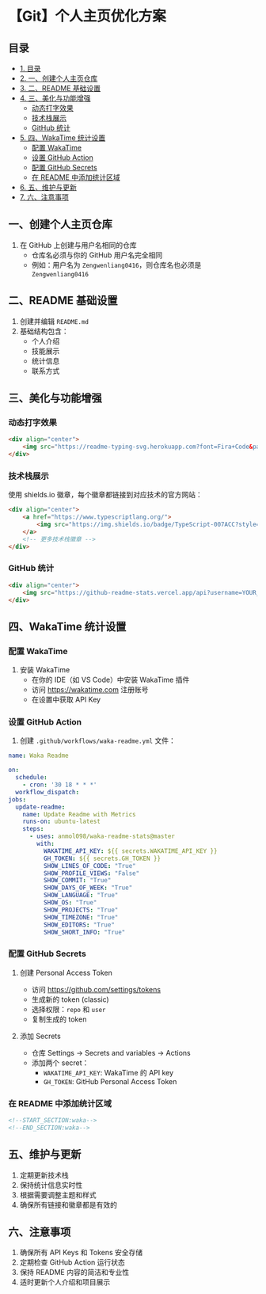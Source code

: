 # 【Git】个人主页优化方案

## 目录
- [1. 目录](#目录)
- [2. 一、创建个人主页仓库](#一创建个人主页仓库)
- [3. 二、README 基础设置](#二readme-基础设置)
- [4. 三、美化与功能增强](#三美化与功能增强)
    - [动态打字效果](#动态打字效果)
    - [技术栈展示](#技术栈展示)
    - [GitHub 统计](#github-统计)
- [5. 四、WakaTime 统计设置](#四wakatime-统计设置)
    - [配置 WakaTime](#配置-wakatime)
    - [设置 GitHub Action](#设置-github-action)
    - [配置 GitHub Secrets](#配置-github-secrets)
    - [在 README 中添加统计区域](#在-readme-中添加统计区域)
- [6. 五、维护与更新](#五维护与更新)
- [7. 六、注意事项](#六注意事项)



## 一、创建个人主页仓库

1. 在 GitHub 上创建与用户名相同的仓库
   - 仓库名必须与你的 GitHub 用户名完全相同
   - 例如：用户名为 `Zengwenliang0416`，则仓库名也必须是 `Zengwenliang0416`

## 二、README 基础设置

1. 创建并编辑 `README.md`
2. 基础结构包含：
   - 个人介绍
   - 技能展示
   - 统计信息
   - 联系方式

## 三、美化与功能增强

### 动态打字效果
```markdown
<div align="center">
    <img src="https://readme-typing-svg.herokuapp.com?font=Fira+Code&pause=1000&center=true&vCenter=true&width=435&lines=Hello%2C+I'm+Your+Name+%F0%9F%91%8B;A+Passionate+Developer+%F0%9F%92%BB;Always+Learning+New+Things+%F0%9F%8C%B1" alt="Typing SVG" />
</div>
```

### 技术栈展示
使用 shields.io 徽章，每个徽章都链接到对应技术的官方网站：
```markdown
<div align="center">
    <a href="https://www.typescriptlang.org/">
        <img src="https://img.shields.io/badge/TypeScript-007ACC?style=for-the-badge&logo=typescript&logoColor=white" />
    </a>
    <!-- 更多技术栈徽章 -->
</div>
```

### GitHub 统计
```markdown
<div align="center">
    <img src="https://github-readme-stats.vercel.app/api?username=YOUR_USERNAME&show_icons=true&theme=tokyonight&hide_border=true&count_private=true" alt="GitHub Stats" />
</div>
```

## 四、WakaTime 统计设置

### 配置 WakaTime
1. 安装 WakaTime
   - 在你的 IDE（如 VS Code）中安装 WakaTime 插件
   - 访问 https://wakatime.com 注册账号
   - 在设置中获取 API Key

### 设置 GitHub Action
1. 创建 `.github/workflows/waka-readme.yml` 文件：
```yaml
name: Waka Readme

on:
  schedule:
    - cron: '30 18 * * *'
  workflow_dispatch:
jobs:
  update-readme:
    name: Update Readme with Metrics
    runs-on: ubuntu-latest
    steps:
      - uses: anmol098/waka-readme-stats@master
        with:
          WAKATIME_API_KEY: ${{ secrets.WAKATIME_API_KEY }}
          GH_TOKEN: ${{ secrets.GH_TOKEN }}
          SHOW_LINES_OF_CODE: "True"
          SHOW_PROFILE_VIEWS: "False"
          SHOW_COMMIT: "True"
          SHOW_DAYS_OF_WEEK: "True"
          SHOW_LANGUAGE: "True"
          SHOW_OS: "True"
          SHOW_PROJECTS: "True"
          SHOW_TIMEZONE: "True"
          SHOW_EDITORS: "True"
          SHOW_SHORT_INFO: "True"
```

### 配置 GitHub Secrets
1. 创建 Personal Access Token
   - 访问 https://github.com/settings/tokens
   - 生成新的 token (classic)
   - 选择权限：`repo` 和 `user`
   - 复制生成的 token

2. 添加 Secrets
   - 仓库 Settings -> Secrets and variables -> Actions
   - 添加两个 secret：
     - `WAKATIME_API_KEY`: WakaTime 的 API key
     - `GH_TOKEN`: GitHub Personal Access Token

### 在 README 中添加统计区域
```markdown
<!--START_SECTION:waka-->
<!--END_SECTION:waka-->
```

## 五、维护与更新

1. 定期更新技术栈
2. 保持统计信息实时性
3. 根据需要调整主题和样式
4. 确保所有链接和徽章都是有效的

## 六、注意事项

1. 确保所有 API Keys 和 Tokens 安全存储
2. 定期检查 GitHub Action 运行状态
3. 保持 README 内容的简洁和专业性
4. 适时更新个人介绍和项目展示
